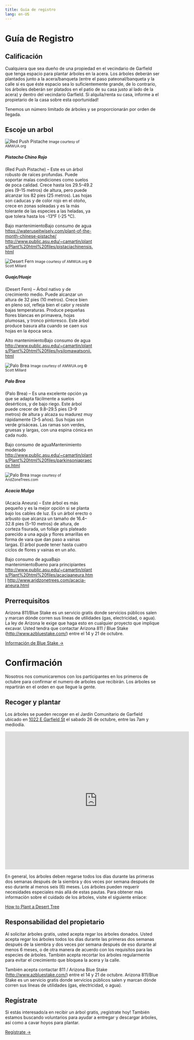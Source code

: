 ```yaml
---
title: Guía de registro
lang: en-US
---
```


# Guía de Registro

<contact/>

## Calificación
Cualquiera que sea dueño de una propiedad en el vecindario de Garfield que tenga espacio para plantar árboles en la acera. Los árboles deberán ser plantados junto a la acera/banqueta (entre el paso pateonal/banqueta y la calle si es que éste espacio sea lo suficientemente grande, de lo contrario, los árboles deberán ser platados en el patio de su casa justo al lado de la acera) y dentro del vecindario Garfield. Si alquila/renta su casa, informe a el propietario de la casa sobre esta oportunidad!

<div class="alert alert-warning">Tenemos un número limitado de árboles y se proporcionarán por orden de llegada.</div>

## Escoje un arbol

<div class="container">
  <div class="row mb-2 mt-2">
    <div class="col-sm mt-2">
      <div class="card" style="width: 18rem;">
        <img src="http://www.amwua.org/plants/pictures/pistacia_chinensis_4.jpg" class="card-img-top" alt="Red Push Pistache">
        <small class="text-muted ml-2">Image courtesy of AMWUA.org</small>
        <div class="card-body">
          <h5 class="card-title">Pistacho Chino Rojo</h5>
          <p class="card-text">
             (Red Push Pistache) – Este es un árbol robusto de raíces profundas. Puede soportar malas condiciones como suelos de poca calidad. Crece hasta los 29.5–49.2 pies (9–15 metros) de altura, pero puede alcanzar los 82 pies (25 metros). Las hojas son caducas y de color rojo en el otoño, crece en zonas soleadas y es la más tolerante de las especies a las heladas, ya que tolera hasta los -13°F (-25 °C).
            <div>
              <span class="badge badge-success m-1">Bajo mantenimiento</span><span class="badge badge-success m-1">Bajo consumo de agua</span>
            </div>
            <a href="https://wateruseitwisely.com/plant-of-the-month-chinese-pistache/" target="_blank">https://wateruseitwisely.com/plant-of-the-month-chinese-pistache/</a>
            <a href="http://www.public.asu.edu/~camartin/plants/Plant%20html%20files/pistaciachinensis.html" target="_blank">http://www.public.asu.edu/~camartin/plants/Plant%20html%20files/pistaciachinensis.html</a>
          </p>
        </div>
      </div>
    </div>
    <div class="col-sm mt-2">
      <div class="card" style="width: 18rem;">
        <img src="http://www.amwua.org/plants/pictures/sm_l_microphylla_v._thornberi_1.jpg" class="card-img-top" alt="Desert Fern">
        <small class="text-muted ml-2">Image courtesy of AMWUA.org © Scott Millard</small>
        <div class="card-body">
          <h5 class="card-title"> Guaje/Huaje </h5>
          <p class="card-text">
           (Desert Fern) – Árbol nativo y de crecimiento medio. Puede alcanzar un altura de 32 pies (10 metros). Crece bien en pleno sol,  refleja bien el calor y resiste bajas temperaturas. Produce pequeñas flores blancas en primavera, hojas plumosas, y tronco  pintoresco. Este árbol produce basura alta cuando se caen sus hojas en la época seca.
            <div>
              <span class="badge badge-danger m-1">Alto mantenimiento</span><span class="badge badge-success m-1">Bajo consumo de agua</span>
            </div>
            <a href="http://www.public.asu.edu/~camartin/plants/Plant%20html%20files/lysilomawatsonii.html" target="_blank">http://www.public.asu.edu/~camartin/plants/Plant%20html%20files/lysilomawatsonii.html</a>
          </p>
        </div>
      </div>
    </div>
    <div class="col-sm mt-2">
      <div class="card" style="width: 18rem;">
        <img src="http://www.amwua.org/plants/pictures/sm_c_praecox_1.jpg" class="card-img-top" alt="Palo Brea">
        <small class="text-muted ml-2">Image courtesy of AMWUA.org © Scott Millard</small>
        <div class="card-body">
          <h5 class="card-title">Palo Brea</h5>
          <p class="card-text">
            (Palo Brea) – Es una excelente opción ya que se adapta fácilmente a suelos desérticos, y de bajo riego. Este árbol puede crecer de 9.8–29.5 pies (3–9 metros) de altura y alcaza su madurez muy rápidamente (3–5 años). Sus hojas son verde grisáceas. Las ramas son verdes, gruesas y largas, con una espina cónica en cada nudo.
            <div>
              <span class="badge badge-success m-1">Bajo consumo de agua</span><span class="badge badge-warning m-1">Mantenimiento moderado</span>
            </div>
            <a href="http://www.public.asu.edu/~camartin/plants/Plant%20html%20files/parkinsoniapraecox.html" target="_blank">http://www.public.asu.edu/~camartin/plants/Plant%20html%20files/parkinsoniapraecox.html</a>
          </p>
        </div>
      </div>
    </div>
    <div class="col-sm mt-2">
      <div class="card" style="width: 18rem;">
        <img src="http://www.aridzonetrees.com/images/dsc00429.jpg?crc=523800267" class="card-img-top" alt="Palo Brea">
        <small class="text-muted ml-2">Image courtesy of AridZoneTrees.com</small>
        <div class="card-body">
          <h5 class="card-title">Acacia Mulga</h5>
          <p class="card-text">
            (Acacia Aneura) – Este árbol es más pequeño y es la mejor opción si se planta bajo los cables de luz. Es un árbol erecto o arbusto que alcanza un tamaño de 16.4–32.8 pies (5–10 metros) de altura, de corteza fisurada, un follaje gris plateado parecido a una aguja y flores amarillas en forma de vara que dan paso a vainas largas. El árbol puede tener hasta cuatro ciclos de flores y vainas en un año.
            <div>
              <span class="badge badge-success m-1">Bajo consumo de agua</span><span class="badge badge-success m-1">Bajo mantenimiento</span><span class="badge badge-success m-1">Bueno para principiantes</span>
            </div>
            <a href="http://www.public.asu.edu/~camartin/plants/Plant%20html%20files/acaciaaneura.html" target="_blank">http://www.public.asu.edu/~camartin/plants/Plant%20html%20files/acaciaaneura.html</a>
            <a href="http://www.aridzonetrees.com/acacia-aneura.html" target="_blank">http://www.aridzonetrees.com/acacia-aneura.html</a>
          </p>
        </div>
      </div>
    </div>

  </div>
</div>

## Prerrequisitos
Arizona 811/Blue Stake es un servicio gratis donde servicios públicos salen y marcan dónde corren sus líneas de utilidades (gas, electricidad, o agua). La ley de Arizona le exige que haga esto en cualquier proyecto que implique excavar. Usted tendra que contactar Arizona 811 / Blue Stake (<http://www.azbluestake.com/>) entre el 14 y 21 de octubre.  

<a href='/bluestake.html' class='button'>Información de Blue Stake →</a>

# Confirmación
Nosotros nos comunicaremos con los participantes en los primeros de octubre para confirmar el numero de arboles que recibirán. Los árboles se repartirán en el orden en que llegue la gente.  

## Recoger y plantar
Los árboles se pueden recoger en el Jardín Comunitario de Garfield ubicado en [1022 E Garfield St](https://goo.gl/maps/GPhamjwMag4xHzJ38)  el sabado 26 de octubre, entre las 7am y mediodía.

<iframe src="https://www.google.com/maps/embed?pb=!1m18!1m12!1m3!1d416.0840550166744!2d-112.06033062160766!3d33.4578395525165!2m3!1f0!2f0!3f0!3m2!1i1024!2i768!4f13.1!3m3!1m2!1s0x872b13e4c4ee41c1%3A0x8618ef33b7b18eef!2sGarfield+Community+Garden!5e0!3m2!1sen!2sus!4v1566150316405!5m2!1sen!2sus" width="600" height="450" frameborder="0" style="border:0" allowfullscreen></iframe>

En general, los árboles deben regarse todos los días durante las primeras dos semanas después de la siembra y dos veces por semana después de eso durante al menos seis (6) meses. Los árboles pueden requerir necesidades especiales más allá de estas pautas. Para obtener más información sobre el cuidado de los árboles, visite el siguiente enlace:

[How to Plant a Desert Tree](https://www.desertharvesters.org/native-tree-information/how-to-plant-a-desert-tree/)

## Responsabilidad del propietario
Al solicitar árboles gratis, usted acepta regar los árboles donados. Usted acepta regar los árboles todos los días durante las primeras dos semanas después de la siembra y dos veces por semana después de eso durante al menos 6 meses, o de otra manera de acuerdo con los requisitos para las especies de árboles. También acepta recortar los árboles regularmente para evitar el crecimiento que bloquea la acera y la calle.

También acepta contactar 811 / Arizona Blue Stake (<http://www.azbluestake.com/>) entre el 14 y 21 de octubre.  Arizona 811/Blue Stake es un servicio gratis donde servicios públicos salen y marcan dónde corren sus líneas de utilidades (gas, electricidad, o agua).

## Regístrate
Si estás interesado/a en recibir un árbol gratis, ¡regístrate hoy! También estamos buscando voluntarios para ayudar a entregar y descargar árboles, así como a cavar hoyos para plantar.

<a href='https://docs.google.com/forms/d/e/1FAIpQLSdSvuDttkLXasnhSrp7QOiP7djPwWJ_-DfRNR8BemYqYaoMgQ/viewform?usp=sf_link' target='_blank' class='button'>Regístrate →</a>
<Footer/>
<style lang='stylus'>
.button 
    display: inline-block
    font-size: 1.2rem
    color: #fff
    background-color: #3eaf7c
    padding: 0.8rem 1.6rem
    border-radius: 4px
    transition: background-color 0.1s ease
    box-sizing: border-box
    border-bottom: 1px solid #389d70
.button:hover
  text-decoration: none
  background-color: #4abf8a
  color: #fff
</style>